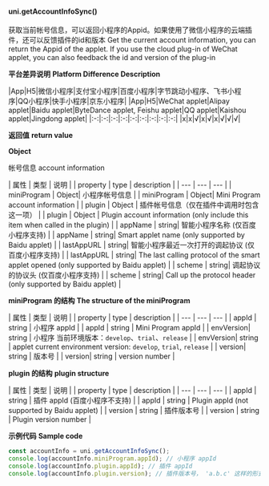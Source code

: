 
#### uni.getAccountInfoSync()

获取当前帐号信息，可以返回小程序的Appid。如果使用了微信小程序的云端插件，还可以反馈插件的id和版本
Get the current account information, you can return the Appid of the applet. If you use the cloud plug-in of WeChat applet, you can also feedback the id and version of the plug-in

**平台差异说明**
**Platform Difference Description**

|App|H5|微信小程序|支付宝小程序|百度小程序|字节跳动小程序、飞书小程序|QQ小程序|快手小程序|京东小程序|
|App|H5|WeChat applet|Alipay applet|Baidu applet|ByteDance applet, Feishu applet|QQ applet|Kaishou applet|Jingdong applet|
|:-:|:-:|:-:|:-:|:-:|:-:|:-:|:-:|:-:|
|x|x|√|x|√|x|√|√|√|

**返回值**
**return value**

**Object**

帐号信息
account information

| 属性 | 类型 | 说明 |
| property | type | description |
| --- | --- | --- |
| miniProgram | Object| 小程序帐号信息 |
| miniProgram | Object| Mini Program account information |
| plugin | Object | 插件帐号信息（仅在插件中调用时包含这一项） |
| plugin | Object | Plugin account information (only include this item when called in the plugin) |
| appName | string| 智能小程序名称 (仅百度小程序支持) |
| appName | string| Smart applet name (only supported by Baidu applet) |
| lastAppURL | string| 智能小程序最近一次打开的调起协议 (仅百度小程序支持) |
| lastAppURL | string| The last calling protocol of the smart applet opened (only supported by Baidu applet) |
| scheme | string| 调起协议的协议头 (仅百度小程序支持) |
| scheme | string| Call up the protocol header (only supported by Baidu applet) |


**miniProgram 的结构**
**The structure of the miniProgram**

| 属性 | 类型 | 说明 |
| property | type | description |
| --- | --- | --- |
| appId | string | 小程序 appId |
| appId | string | Mini Program appId |
| envVersion| string | 小程序 当前环境版本：`develop`、`trial`、`release` |
| envVersion| string | applet current environment version: `develop`, `trial`, `release` |
| version| string | 版本号 |
| version| string | version number |


**plugin 的结构**
**plugin structure**

| 属性 | 类型 | 说明 |
| property | type | description |
| --- | --- | --- |
| appId | string | 插件 appId (百度小程序不支持) |
| appId | string | Plugin appId (not supported by Baidu applet) |
| version | string | 插件版本号 |
| version | string | Plugin version number |


**示例代码**
**Sample code**

```js
const accountInfo = uni.getAccountInfoSync();
console.log(accountInfo.miniProgram.appId); // 小程序 appId
console.log(accountInfo.plugin.appId); // 插件 appId
console.log(accountInfo.plugin.version); // 插件版本号， 'a.b.c' 这样的形式
```
